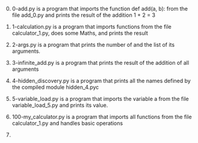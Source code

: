 0. 0-add.py is a program that imports the function def add(a, b): from the file add_0.py
   and prints the result of the addition 1 + 2 = 3

1. 1-calculation.py is a program that imports functions from the file calculator_1.py,
   does some Maths, and prints the result

2. 2-args.py is a program that prints the number of and the list of its arguments.

3. 3-infinite_add.py is a program that prints the result of the addition of all arguments

4. 4-hidden_discovery.py is a program that prints all the names defined by the compiled module hidden_4.pyc

5. 5-variable_load.py is a program that imports the variable a from the file variable_load_5.py
   and prints its value.

6. 100-my_calculator.py is a program that imports all functions from the file 
   calculator_1.py and handles basic operations

7.
